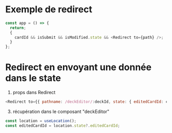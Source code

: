 # Exemple de redirect

```javascript
const app = () => {
  return;
  {
    cardId && isSubmit && isModified.state && <Redirect to={path} />;
  }
};
```

# Redirect en envoyant une donnée dans le state

1. props dans Redirect

```javascript
<Redirect to={{ pathname: /deckEditor/:deckId, state: { editedCardId: cardId } }}/>
```

3. récupération dans le composant "deckEditor"

```javascript
const location = useLocation();
const editedCardId = location.state?.editedCardId;
```
